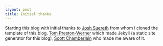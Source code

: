 ```yaml
---
layout: post
title: Initial thanks
---
```


Starting this blog with initial thanks to [Josh Suereth](http://jsuereth.com/) from whom I cloned the template of this blog, [Tom Preston-Werner](https://github.com/mojombo/jekyll) which made Jekyll (a static site generator for this blog), [Scott Chamberlain](http://schamberlain.github.com/2012/01/moving-from-blogger-wordpress-to-jekyll) who made me aware of it.

